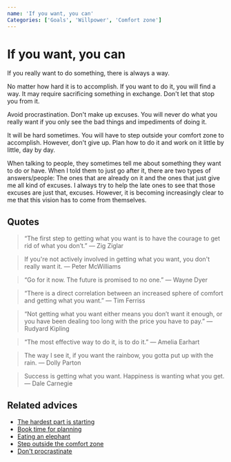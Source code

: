 ```yaml
---
name: 'If you want, you can'
Categories: ['Goals', 'Willpower', 'Comfort zone']
---
```

# If you want, you can

If you really want to do something, there is always a way.
 
No matter how hard it is to accomplish. If you want to do it, you will find a way. It may require sacrificing something in exchange. Don't let that stop you from it.
 
Avoid procrastination. Don't make up excuses. You will never do what you really want if you only see the bad things and impediments of doing it.
 
It will be hard sometimes. You will have to step outside your comfort zone to accomplish. However, don't give up. Plan how to do it and work on it little by little, day by day.
 
When talking to people, they sometimes tell me about something they want to do or have. When I told them to just go after it, there are two types of answers/people: The ones that are already on it and the ones that just give me all kind of excuses. I always try to help the late ones to see that those excuses are just that, excuses. However, it is becoming increasingly clear to me that this vision has to come from themselves.


## Quotes

> “The first step to getting what you want is to have the courage to get rid of what you don’t.” — Zig Ziglar

> If you're not actively involved in getting what you want, you don't really want it. ― Peter McWilliams

> “Go for it now. The future is promised to no one.” — Wayne Dyer

> “There is a direct correlation between an increased sphere of comfort and getting what you want.” ― Tim Ferriss

> “Not getting what you want either means you don’t want it enough, or you have been dealing too long with the price you have to pay.” — Rudyard Kipling

> “The most effective way to do it, is to do it.” — Amelia Earhart

> The way I see it, if you want the rainbow, you gotta put up with the rain. ― Dolly Parton

> Success is getting what you want. Happiness is wanting what you get. ― Dale Carnegie

## Related advices

- [The hardest part is starting](../The%20hardest%20part%20is%20starting/index.md)
- [Book time for planning](../Book%20time%20for%20planning/index.md)
- [Eating an elephant](../Eating%20an%20elephant/index.md)
- [Step outside the comfort zone](../Step%20outside%20the%20comfort%20zone/index.md)
- [Don't procrastinate](../Don't%20procrastinate/index.md)
